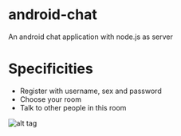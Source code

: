 # android-chat
An android chat application with node.js as server

# Specificities
- Register with username, sex and password
- Choose your room
- Talk to other people in this room


![alt tag](http://i21.servimg.com/u/f21/11/50/38/53/login11.png)
